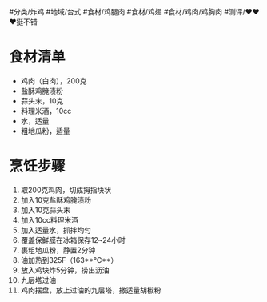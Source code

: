 #分类/炸鸡 
#地域/台式
#食材/鸡腿肉 #食材/鸡翅 #食材/鸡肉/鸡胸肉 
#测评/❤️❤️❤️挺不错

# 食材清单

- 鸡肉（白肉），200克
- 盐酥鸡腌渍粉
- 蒜头末，10克
- 料理米酒，10cc
- 水，适量
- 粗地瓜粉，适量

# 烹饪步骤

1. 取200克鸡肉，切成拇指块状
2. 加入10克盐酥鸡腌渍粉
3. 加入10克蒜头末
4. 加入10cc料理米酒
5. 加入适量水，抓拌均匀
6. 覆盖保鲜膜在冰箱保存12~24小时
7. 裹粗地瓜粉，静置2分钟
8. 油加热到325F（163**°C**）
9. 放入鸡块炸5分钟，捞出沥油
10. 九层塔过油
11. 鸡肉摆盘，放上过油的九层塔，撒适量胡椒粉